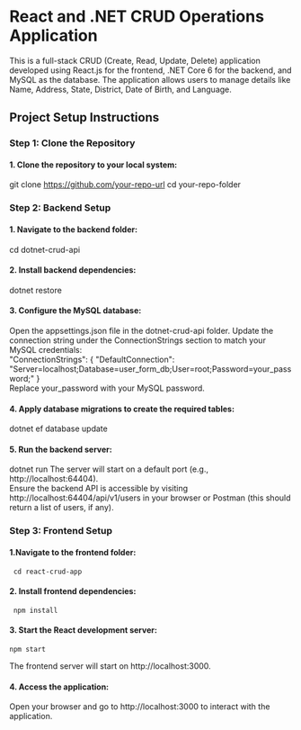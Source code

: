 # React and .NET CRUD Operations Application

This is a full-stack CRUD (Create, Read, Update, Delete) application developed using React.js for the frontend, .NET Core 6 for the backend, and MySQL as the database. The application allows users to manage details like Name, Address, State, District, Date of Birth, and Language.

## Project Setup Instructions

### Step 1: Clone the Repository
#### 1. Clone the repository to your local system:
   git clone https://github.com/your-repo-url
   cd your-repo-folder

### Step 2: Backend Setup
#### 1. Navigate to the backend folder:
   cd dotnet-crud-api
#### 2. Install backend dependencies:
   dotnet restore
#### 3. Configure the MySQL database:
   Open the appsettings.json file in the dotnet-crud-api folder.
   Update the connection string under the ConnectionStrings section to match your MySQL credentials:<br>
   "ConnectionStrings": {
  "DefaultConnection": "Server=localhost;Database=user_form_db;User=root;Password=your_password;"
   }
  <br> Replace your_password with your MySQL password.
#### 4. Apply database migrations to create the required tables:
   dotnet ef database update
#### 5. Run the backend server:
   dotnet run
   The server will start on a default port (e.g., http://localhost:64404).
   <br>Ensure the backend API is accessible by visiting http://localhost:64404/api/v1/users in your browser or Postman (this should return a list of users, if any).

### Step 3: Frontend Setup
#### 1.Navigate to the frontend folder:<br>
     cd react-crud-app
#### 2. Install frontend dependencies:<br>
     npm install
#### 3. Start the React development server:<br>
    npm start
   The frontend server will start on http://localhost:3000.
#### 4. Access the application:
   Open your browser and go to http://localhost:3000 to interact with the application.    



    
